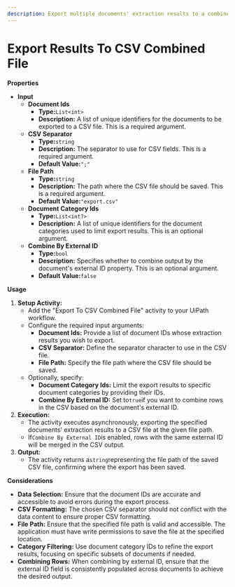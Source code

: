 ```yaml
---
description: Export multiple documents' extraction results to a combined CSV file.
---
```


# Export Results To CSV Combined File

**Properties**

* **Input**
  * **Document Ids**
    * **Type:**`List<int>`
    * **Description:** A list of unique identifiers for the documents to be exported to a CSV file. This is a required argument.
  * **CSV Separator**
    * **Type:**`string`
    * **Description:** The separator to use for CSV fields. This is a required argument.
    * **Default Value:**`";"`
  * **File Path**
    * **Type:**`string`
    * **Description:** The path where the CSV file should be saved. This is a required argument.
    * **Default Value:**`"export.csv"`
  * **Document Category Ids**
    * **Type:**`List<int?>`
    * **Description:** A list of unique identifiers for the document categories used to limit export results. This is an optional argument.
  * **Combine By External ID**
    * **Type:**`bool`
    * **Description:** Specifies whether to combine output by the document's external ID property. This is an optional argument.
    * **Default Value:**`false`

**Usage**

1. **Setup Activity:**
   * Add the "Export To CSV Combined File" activity to your UiPath workflow.
   * Configure the required input arguments:
     * **Document Ids:** Provide a list of document IDs whose extraction results you wish to export.
     * **CSV Separator:** Define the separator character to use in the CSV file.
     * **File Path:** Specify the file path where the CSV file should be saved.
   * Optionally, specify:
     * **Document Category Ids:** Limit the export results to specific document categories by providing their IDs.
     * **Combine By External ID:** Set to`true`if you want to combine rows in the CSV based on the document's external ID.
2. **Execution:**
   * The activity executes asynchronously, exporting the specified documents' extraction results to a CSV file at the given file path.
   * If`Combine By External ID`is enabled, rows with the same external ID will be merged in the CSV output.
3. **Output:**
   * The activity returns a`string`representing the file path of the saved CSV file, confirming where the export has been saved.

**Considerations**

* **Data Selection:** Ensure that the document IDs are accurate and accessible to avoid errors during the export process.
* **CSV Formatting:** The chosen CSV separator should not conflict with the data content to ensure proper CSV formatting.
* **File Path:** Ensure that the specified file path is valid and accessible. The application must have write permissions to save the file at the specified location.
* **Category Filtering:** Use document category IDs to refine the export results, focusing on specific subsets of documents if needed.
* **Combining Rows:** When combining by external ID, ensure that the external ID field is consistently populated across documents to achieve the desired output.

